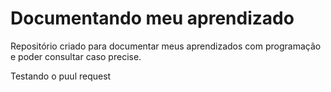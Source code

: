 # Documentando meu aprendizado

Repositório criado para documentar meus aprendizados com programação e poder consultar caso precise.


Testando o puul request
